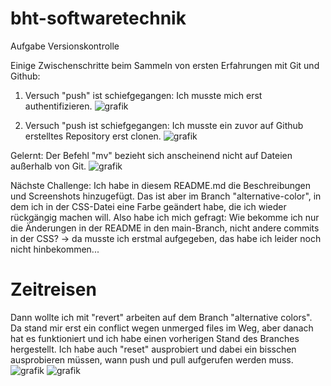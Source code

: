 # bht-softwaretechnik
Aufgabe Versionskontrolle 

Einige Zwischenschritte beim Sammeln von ersten Erfahrungen mit Git und Github: 

1. Versuch "push" ist schiefgegangen: Ich musste mich erst authentifizieren.
![grafik](https://github.com/hannah-fitz/bht-softwaretechnik/assets/170937973/607a2769-0031-4fcd-be50-c132a3db5e13)

2. Versuch "push ist schiefgegangen: Ich musste ein zuvor auf Github erstelltes Repository erst clonen.
![grafik](https://github.com/hannah-fitz/bht-softwaretechnik/assets/170937973/dac9b628-24cc-4208-b357-df583d0ecde5)

Gelernt: Der Befehl "mv" bezieht sich anscheinend nicht auf Dateien außerhalb von Git. 
![grafik](https://github.com/hannah-fitz/bht-softwaretechnik/assets/170937973/048bc771-bf67-438b-99a3-73e3a63ce4eb)

Nächste Challenge: 
Ich habe in diesem README.md die Beschreibungen und Screenshots hinzugefügt. Das ist aber im Branch "alternative-color", 
in dem ich in der CSS-Datei eine Farbe geändert habe, die ich wieder rückgängig machen will. Also habe ich mich gefragt: 
Wie bekomme ich nur die Änderungen in der README in den main-Branch, nicht andere commits in der CSS? 
-> da musste ich erstmal aufgegeben, das habe ich leider noch nicht hinbekommen... 

# Zeitreisen
Dann wollte ich mit "revert" arbeiten auf dem Branch "alternative colors". Da stand mir erst ein conflict wegen unmerged files
im Weg, aber danach hat es funktioniert und ich habe einen vorherigen Stand des Branches hergestellt. 
Ich habe auch "reset" ausprobiert und dabei ein bisschen ausprobieren müssen, wann push und pull aufgerufen werden muss. 
![grafik](https://github.com/hannah-fitz/bht-softwaretechnik/assets/170937973/372b9201-aed2-4d3a-8783-31e05bb45d2c)
![grafik](https://github.com/hannah-fitz/bht-softwaretechnik/assets/170937973/5a8f9d25-8b0c-414a-b07d-2dd884c1612a)

